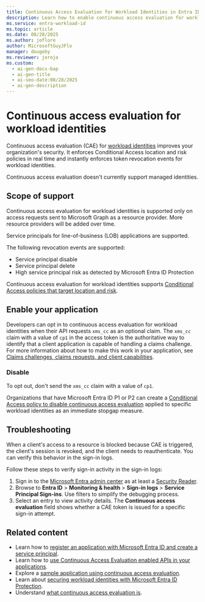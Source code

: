 ```yaml
---
title: Continuous Access Evaluation for Workload Identities in Entra ID
description: Learn how to enable continuous access evaluation for workload identities to enforce Conditional Access policies and instantly revoke tokens.
ms.service: entra-workload-id
ms.topic: article
ms.date: 08/28/2025
ms.author: joflore
author: MicrosoftGuyJFlo
manager: dougeby
ms.reviewer: joroja
ms.custom:
  - ai-gen-docs-bap
  - ai-gen-title
  - ai-seo-date:08/28/2025
  - ai-gen-description
---
```

# Continuous access evaluation for workload identities

Continuous access evaluation (CAE) for [workload identities](~/workload-id/workload-identities-overview.md) improves your organization's security. It enforces Conditional Access location and risk policies in real time and instantly enforces token revocation events for workload identities. 

Continuous access evaluation doesn't currently support managed identities.

## Scope of support

Continuous access evaluation for workload identities is supported only on access requests sent to Microsoft Graph as a resource provider. More resource providers will be added over time.

Service principals for line-of-business (LOB) applications are supported.

The following revocation events are supported:

- Service principal disable
- Service principal delete
- High service principal risk as detected by Microsoft Entra ID Protection

Continuous access evaluation for workload identities supports [Conditional Access policies that target location and risk](workload-identity.md#implementation).

## Enable your application

Developers can opt in to continuous access evaluation for workload identities when their API requests `xms_cc` as an optional claim. The `xms_cc` claim with a value of `cp1` in the access token is the authoritative way to identify that a client application is capable of handling a claims challenge. For more information about how to make this work in your application, see [Claims challenges, claims requests, and client capabilities](~/identity-platform/claims-challenge.md).

### Disable 

To opt out, don't send the `xms_cc` claim with a value of `cp1`. 

Organizations that have Microsoft Entra ID P1 or P2 can create a [Conditional Access policy to disable continuous access evaluation](concept-conditional-access-session.md#customize-continuous-access-evaluation) applied to specific workload identities as an immediate stopgap measure.

## Troubleshooting

When a client's access to a resource is blocked because CAE is triggered, the client's session is revoked, and the client needs to reauthenticate. You can verify this behavior in the sign-in logs. 

Follow these steps to verify sign-in activity in the sign-in logs: 

1. Sign in to the [Microsoft Entra admin center](https://entra.microsoft.com) as at least a [Security Reader](../role-based-access-control/permissions-reference.md#security-reader).
1. Browse to **Entra ID** > **Monitoring & health** > **Sign-in logs** > **Service Principal Sign-ins**. Use filters to simplify the debugging process. 
1. Select an entry to view activity details. The **Continuous access evaluation** field shows whether a CAE token is issued for a specific sign-in attempt.

## Related content

- Learn how to [register an application with Microsoft Entra ID and create a service principal](~/identity-platform/howto-create-service-principal-portal.md#register-an-application-with-microsoft-entra-id-and-create-a-service-principal).
- Learn how to [use Continuous Access Evaluation enabled APIs in your applications](~/identity-platform/app-resilience-continuous-access-evaluation.md).
- Explore a [sample application using continuous access evaluation](https://github.com/Azure-Samples/ms-identity-dotnetcore-daemon-graph-cae).
- Learn about [securing workload identities with Microsoft Entra ID Protection](~/id-protection/concept-workload-identity-risk.md).
- Understand [what continuous access evaluation is](~/identity/conditional-access/concept-continuous-access-evaluation.md).

